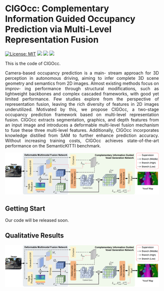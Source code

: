 # CIGOcc: Complementary Information Guided Occupancy Prediction via Multi-Level Representation Fusion

[![License: MIT](https://img.shields.io/badge/License-MIT-green.svg)](https://opensource.org/licenses/MIT)
![](https://img.shields.io/github/last-commit/VitaLemonTea1/CIGOcc?color=green) 
 ![](https://img.shields.io/github/stars/VitaLemonTea1/CIGOcc?color=yellow)
![](https://img.shields.io/github/forks/VitaLemonTea1/CIGOcc?color=lightblue) 

<div style="text-align: justify">

This is the code of CIGOcc.

Camera-based occupancy prediction is a main-
stream approach for 3D perception in autonomous driving,
aiming to infer complete 3D scene geometry and semantics
from 2D images. Almost existing methods focus on improv-
ing performance through structural modifications, such as
lightweight backbones and complex cascaded frameworks, with
good yet limited performance. Few studies explore from the
perspective of representation fusion, leaving the rich diversity
of features in 2D images underutilized. Motivated by this, we
propose CIGOcc, a two-stage occupancy prediction framework
based on multi-level representation fusion. CIGOcc extracts
segmentation, graphics, and depth features from an input image
and introduces a deformable multi-level fusion mechanism
to fuse these three multi-level features. Additionally, CIGOcc
incorporates knowledge distilled from SAM to further enhance
prediction accuracy. Without increasing training costs, CIGOcc
achieves state-of-the-art performance on the SemanticKITTI
benchmark. 

<p align="center">
  <img src="figs/pipeline.png" width="1000">
</p>



## Getting Start
Our code will be released soon.
## Qualitative Results
<p align="center">
  <img src="figs/pipeline.png" width="1000">
</p>
